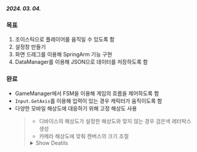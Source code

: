 ##### 2024. 03. 04.

### 목표
1. 조이스틱으로 플레이어를 움직일 수 있도록 함
2. 설정창 만들기
3. 화면 드레그를 이용해 SpringArm 기능 구현
4. DataManager를 이용해 JSON으로 데이터를 저장하도록 함

### 완료
- GameManager에서 FSM을 이용해 게임의 흐름을 제어하도록 함
- `Input.GetAxis`를 이용해 입력이 있는 경우 캐릭터가 움직이도록 함
- 다양한 모바일 해상도에 대응하기 위해 고정 해상도 사용
  > - 디바이스의 해상도가 설정한 해상도와 맞지 않는 경우 검은색 레터박스 생성
  > - 카메라 해상도에 맞춰 캔버스의 크기 조절
  > <details>
  > <summary>Show Deatils</summary>  
  > 
  > > - 빨간색 : CanvasRatio를 사용한 캔버스
  > > - 노란색 : CanvasRatio를 사용하지 않은 캔버스
  > >   <details>
  > >   <summary>Camera/Canvas Ratio 적용 전</summary>
  > >   
  > >   ![Camera/Canvas Ratio 적용 전](https://github.com/xcb00/Portfolios/blob/main/Folder/Resources/Ratio1.png)
  > >   </details>
  > > 
  > >   <details>
  > >   <summary>설정한 해상도보다 가로가 길 경우</summary>
  > >   
  > >   ![설정한 해상도보다 가로가 길 경우](https://github.com/xcb00/Portfolios/blob/main/Folder/Resources/Ratio2.png)
  > >   </details>
  > > 
  > >   <details>
  > >   <summary>설정한 해상도보다 세로가 길 경우</summary>
  > >   
  > >   ![설정한 해상도보다 세로가 길 경우](https://github.com/xcb00/Portfolios/blob/main/Folder/Resources/Ratio3.png)
  > >   </details>
  > > 
  > </details>
